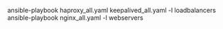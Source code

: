 ansible-playbook haproxy_all.yaml keepalived_all.yaml -l loadbalancers
ansible-playbook nginx_all.yaml -l webservers
